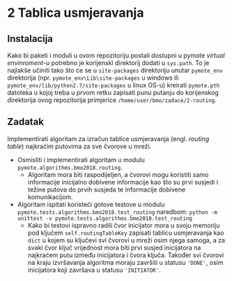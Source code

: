 # 2 Tablica usmjeravanja

## Instalacija


Kako bi paketi i moduli u ovom repozitoriju postali dostupni u pymote *virtual envinroment*-u potrebno je korijenski direktorij dodati u `sys.path`.
To je najlakše učiniti tako što će se u `site-packages` direktoriju unutar `pymote_env` direktorija (npr. `pymote_env\Lib\site-packages` u windows ili `pymote_env/lib/python2.7/site-packages` u linux OS-u) kreirati `pymote.pth` datoteka u kojoj treba u prvom retku zapisati punu putanju do korijenskog direktorija ovog repozitorija primjerice `/home/user/bmo/zadace/2-routing`.


## Zadatak

Implementirati algoritam za izračun tablice usmjeravanja (engl. *routing table*) najkraćim putovima za sve čvorove u mreži.


* Osmisliti i implementirati algoritam u modulu `pymote.algorithms.bmo2018.routing`.
    * Algoritam mora biti raspodijeljen, a čvorovi mogu koristiti samo informacije inicijalno dobivene informacije kao što su prvi susjedi i težine putova do prvih susjeda te informacije dobivene komunikacijom.
* Algoritam ispitati koristeći gotove testove u modulu `pymote.tests.algorithms.bmo2018.test_routing` naredbom:
         ```
         python -m unittest -v pymote.tests.algorithms.bmo2018.test_routing
         ```
    * Kako bi testovi ispravno radili čvor inicijator mora u svoju memoriju pod ključem `self.routingTableKey` zapisati tablicu usmjeravanja kao `dict` u kojem su ključevi svi čvorovi u mreži osim njega samoga, a za svaki čvor ključ vrijednost mora biti prvi susjed inicijatora na najkraćem putu između inicijatora i čvora ključa.
    Također svi čvorovi na kraju izvršavanja algoritma moraju završiti u statusu `'DONE'`, osim inicijatora koji završava u statusu `'INITIATOR'`.